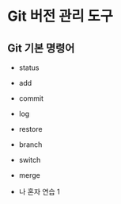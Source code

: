 # Git 버전 관리 도구
## Git 기본 명령어

- status 
- add 
- commit 
- log
- restore
- branch
- switch
- merge

- 나 혼자 연습 1